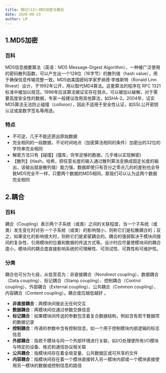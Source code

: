 ```yaml
---
title: 随记(12)—MD5加密与耦合
date: 2020-09-23
author: LM
---
```


## 1.MD5加密

### 百科

MD5信息摘要算法（英语：MD5 Message-Digest Algorithm），一种被广泛使用的密码散列函数，可以产生出一个128位（16字节）的散列值（hash value），用于确保信息传输完整一致。MD5由美国密码学家罗纳德·李维斯特（Ronald Linn Rivest）设计，于1992年公开，用以取代MD4算法。这套算法的程序在 RFC 1321 标准中被加以规范。1996年后该算法被证实存在弱点，可以被加以破解，对于需要高度安全性的数据，专家一般建议改用其他算法，如SHA-2。2004年，证实MD5算法无法防止碰撞（collision），因此不适用于安全性认证，如SSL公开密钥认证或是数字签名等用途。

### 特点

- 不可逆，几乎不能还原出原始数据
- 完全相同的一段数据，不论时间地点（加密算法相同的条件）加密出的32位的字符串完全相同
- 解密方法只有【碰撞】(撞库，穷举足够的数据，几乎难以实现解密)
- 【散列】(Hash，哈希，把任意长度的输入通过散列算法变换成固定长度的输出，该输出就是散列值）能力强，数据即使只有百分之零点几的的差别也会导致MD5完全不一样，只要两个数据的MD5相同，那我们可以认为这两个数据完全相同

## 2.耦合

### 百科

耦合（Coupling）表示两个子系统（或类）之间的关联程度，当一个子系统（或类）发生变化时对另一个子系统（或类）的影响很小，则称它们是松散耦合的；反之，如果变化的影响很大时，则称它们是紧密耦合的。耦合的强弱取决于模块间接间的复杂性、引用模块的位置和数据的传送方式等。设计时应尽量使模块间的耦合度小，模块间的耦合度直接影响系统的可理解性、可测试性、可靠性和可维护性。

### 分类

耦合也可分为七级，从低至高为：非直接耦合（Nondirect coupling）、数据耦合（Data coupling）、标记耦合（Stamp coupling）、控制耦合（Control coupling）、外部耦合（External coupling）、公共耦合（Common coupling）、内容耦合（Content coupling）。耦合度应越低越好 。

- **非直接耦合**：两模块间彼此无任何交互
- **数据耦合**：两模块间仅通过参数交换信息
- **标记耦合**：如果模块间传送的参数包含着复合数据结构，例如含有若干数据项的数据记录
- **控制耦合**：传递的参数中含有控制信息，如一个用于控制模块内部逻辑的标志信息
- **外部耦合**：指若干模块与同一个外部环境进行关联，如I/O处理使所有I/O模块与特定的设备、格式和通信协议相关联
- **公共耦合**：指模块间存在着全局变量、公共数据区或可共享的文件
- **内容耦合**：指模块间存在着一个模块直接转入另一模块内部或一个模块直接使用另一模块的数据或控制信息的路径